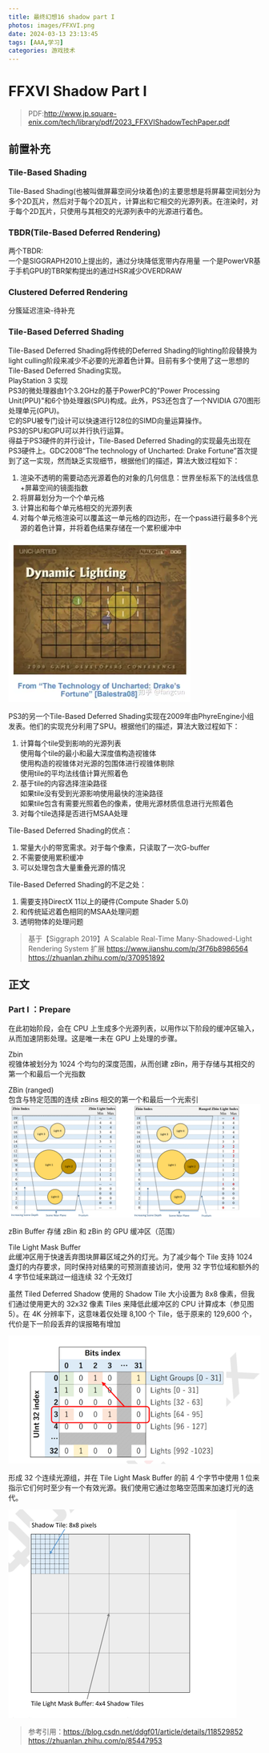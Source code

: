 ```yaml
---
title: 最终幻想16 shadow part I
photos: images/FFXVI.png
date: 2024-03-13 23:13:45
tags: [AAA,学习]
categories: 游戏技术
---
```

# FFXVI Shadow Part I
>PDF:http://www.jp.square-enix.com/tech/library/pdf/2023_FFXVIShadowTechPaper.pdf
## 前置补充
### Tile-Based Shading  
Tile-Based Shading(也被叫做屏幕空间分块着色)的主要思想是将屏幕空间划分为多个2D瓦片，然后对于每个2D瓦片，计算出和它相交的光源列表。在渲染时，对于每个2D瓦片，只使用与其相交的光源列表中的光源进行着色。

### TBDR(Tile-Based Deferred Rendering)
两个TBDR:  
一个是SIGGRAPH2010上提出的，通过分块降低宽带内存用量
一个是PowerVR基于手机GPU的TBR架构提出的通过HSR减少OVERDRAW

### Clustered Deferred Rendering
分簇延迟渲染-待补充

### Tile-Based Deferred Shading
Tile-Based Deferred Shading将传统的Deferred Shading的lighting阶段替换为light culling阶段来减少不必要的光源着色计算。目前有多个使用了这一思想的Tile-Based Deferred Shading实现。  
PlayStation 3 实现  
PS3的微处理器由1个3.2GHz的基于PowerPC的"Power Processing Unit(PPU)"和6个协处理器(SPU)构成。此外，PS3还包含了一个NVIDIA G70图形处理单元(GPU)。  
它的SPU被专门设计可以快速进行128位的SIMD向量运算操作。  
PS3的SPU和GPU可以并行执行运算。  
得益于PS3硬件的并行设计，Tile-Based Deferred Shading的实现最先出现在PS3硬件上。GDC2008“The technology of Uncharted: Drake Fortune”首次提到了这一实现，然而缺乏实现细节，根据他们的描述，算法大致过程如下：  
1. 渲染不透明的需要动态光源着色的对象的几何信息：世界坐标系下的法线信息+屏幕空间的镜面指数
2. 将屏幕划分为一个个单元格
3. 计算出和每个单元格相交的光源列表
4. 对每个单元格渲染可以覆盖这一单元格的四边形，在一个pass进行最多8个光源的着色计算，并将着色结果存储在一个累积缓冲中  
   
![TBDS](images/TBDS.png "TBDS")    

PS3的另一个Tile-Based Deferred Shading实现在2009年由PhyreEngine小组发表。他们的实现充分利用了SPU。根据他们的描述，算法大致过程如下：

1. 计算每个tile受到影响的光源列表  
使用每个tile的最小和最大深度值构造视锥体  
使用构造的视锥体对光源的包围体进行视锥体剔除  
使用tile的平均法线值计算光照着色  
2. 基于tile的内容选择渲染路径  
如果tile没有受到光源影响使用最快的渲染路径  
如果tile包含有需要光照着色的像素，使用光源材质信息进行光照着色  
3. 对每个tile选择是否进行MSAA处理
   
Tile-Based Deferred Shading的优点：

1. 常量大小的带宽需求。对于每个像素，只读取了一次G-buffer
2. 不需要使用累积缓冲
3. 可以处理包含大量重叠光源的情况
   
Tile-Based Deferred Shading的不足之处：

1. 需要支持DirectX 11以上的硬件(Compute Shader 5.0)
2. 和传统延迟着色相同的MSAA处理问题
3. 透明物体的处理问题

>基于【Siggraph 2019】A Scalable Real-Time Many-Shadowed-Light Rendering System 扩展
https://www.jianshu.com/p/3f76b8986564
https://zhuanlan.zhihu.com/p/370951892

## 正文 

### Part I ：Prepare
在此初始阶段，会在 CPU 上生成多个光源列表，以用作以下阶段的缓冲区输入，从而加速阴影处理。这是唯一未在 GPU 上处理的步骤。  

Zbin  
视锥体被划分为 1024 个均匀的深度范围，从而创建 zBin，用于存储与其相交的第一个和最后一个光指数

ZBin (ranged)  
包含与特定范围的连续 zBins 相交的第一个和最后一个光索引
![FFXVI](images/FFXVI_Zbin.png "FFXVI")    

zBin Buffer
存储 zBin 和 zBin 的 GPU 缓冲区（范围）

Tile Light Mask Buffer  
此缓冲区用于快速丢弃图块屏幕区域之外的灯光。为了减少每个 Tile 支持 1024 盏灯的内存要求，同时保持对结果的可预测直接访问，使用 32 字节位域和额外的 4 字节位域来跳过一组连续 32 个无效灯

虽然 Tiled Deferred Shadow 使用的 Shadow Tile 大小设置为 8x8 像素，但我们通过使用更大的 32x32 像素 Tiles 来降低此缓冲区的 CPU 计算成本（参见图 5）。在 4K 分辨率下，这意味着仅处理 8,100 个 Tile，低于原来的 129,600 个，代价是下一阶段丢弃的误报略有增加

![FFXVI](images/FFXVI_LightMaskBuffer.png "FFXVI")    

形成 32 个连续光源组，并在 Tile Light Mask Buffer 的前 4 个字节中使用 1 位来指示它们何时至少有一个有效光源。我们使用它通过忽略空范围来加速灯光的迭代。  

![FFXVI](images/FFXVI_4X4ShadowMap.png "FFXVI")    


>参考引用：https://blog.csdn.net/ddgf01/article/details/118529852
https://zhuanlan.zhihu.com/p/85447953